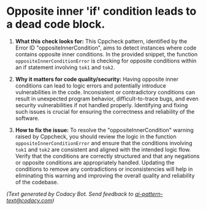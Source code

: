 # Opposite inner 'if' condition leads to a dead code block.

1. **What this check looks for:**
   This Cppcheck pattern, identified by the Error ID "oppositeInnerCondition", aims to detect instances where code contains opposite inner conditions. In the provided snippet, the function `oppositeInnerConditionError` is checking for opposite conditions within an if statement involving `tok1` and `tok2`.

2. **Why it matters for code quality/security:**
   Having opposite inner conditions can lead to logic errors and potentially introduce vulnerabilities in the code. Inconsistent or contradictory conditions can result in unexpected program behavior, difficult-to-trace bugs, and even security vulnerabilities if not handled properly. Identifying and fixing such issues is crucial for ensuring the correctness and reliability of the software.

3. **How to fix the issue:**
   To resolve the "oppositeInnerCondition" warning raised by Cppcheck, you should review the logic in the function `oppositeInnerConditionError` and ensure that the conditions involving `tok1` and `tok2` are consistent and aligned with the intended logic flow. Verify that the conditions are correctly structured and that any negations or opposite conditions are appropriately handled. Updating the conditions to remove any contradictions or inconsistencies will help in eliminating this warning and improving the overall quality and reliability of the codebase.

_(Text generated by Codacy Bot. Send feedback to ai-pattern-text@codacy.com)_
